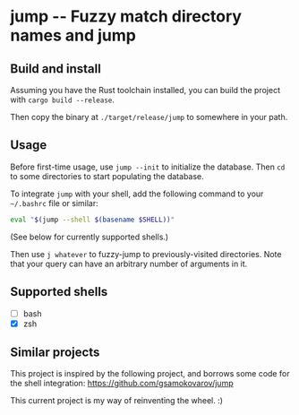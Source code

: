 # jump -- Fuzzy match directory names and jump

## Build and install

Assuming you have the Rust toolchain installed, you can build the
project with `cargo build --release`.

Then copy the binary at `./target/release/jump` to somewhere in your
path.

## Usage

Before first-time usage, use `jump --init` to initialize the database.
Then `cd` to some directories to start populating the database.

To integrate `jump` with your shell, add the following command to your
`~/.bashrc` file or similar:

``` bash
eval "$(jump --shell $(basename $SHELL))"
```

(See below for currently supported shells.)

Then use `j whatever` to fuzzy-jump to previously-visited directories.
Note that your query can have an arbitrary number of arguments in it.

## Supported shells

- [ ] bash
- [x] zsh

## Similar projects

This project is inspired by the following project, and borrows some
code for the shell integration: https://github.com/gsamokovarov/jump

This current project is my way of reinventing the wheel. :)
